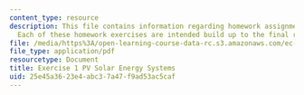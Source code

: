 ```yaml
---
content_type: resource
description: This file contains information regarding homework assignment instructions.
  Each of these homework exercises are intended build up to the final report.
file: /media/https%3A/open-learning-course-data-rc.s3.amazonaws.com/ec-s07-photovoltaic-solar-energy-systems-fall-2004/25e45a3623e4abc37a47f9ad53ac5caf_MITEC_S07F04_exercise_1.pdf
file_type: application/pdf
resourcetype: Document
title: Exercise 1 PV Solar Energy Systems
uid: 25e45a36-23e4-abc3-7a47-f9ad53ac5caf
---
```

